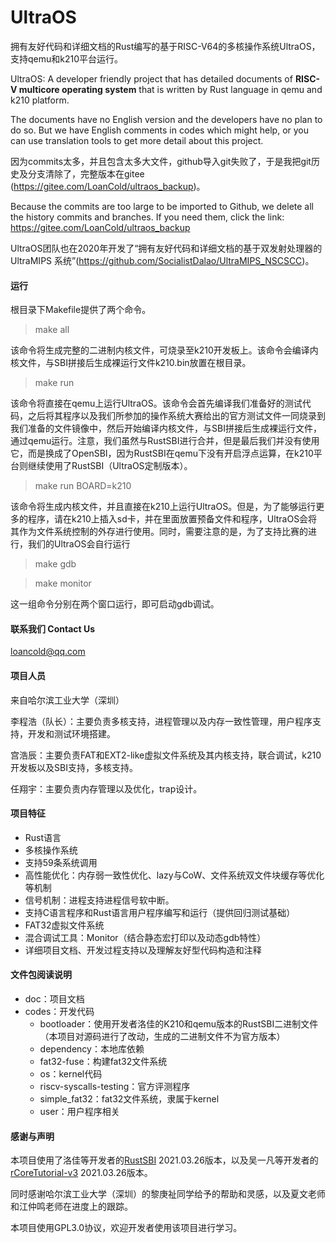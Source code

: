 # UltraOS

拥有友好代码和详细文档的Rust编写的基于RISC-V64的多核操作系统UltraOS，支持qemu和k210平台运行。

UltraOS: A developer friendly project that has detailed documents of **RISC-V multicore operating system** that is written by Rust language in qemu and k210 platform.

The documents have no English version and the developers have no plan to do so. But we have English comments in codes which might help, or you can use translation tools to get more detail about this project.

因为commits太多，并且包含太多大文件，github导入git失败了，于是我把git历史及分支清除了，完整版本在gitee (https://gitee.com/LoanCold/ultraos_backup)。

Because the commits are too large to be imported to Github, we delete all the history commits and branches. If you need them, click the link: https://gitee.com/LoanCold/ultraos_backup

UltraOS团队也在2020年开发了“拥有友好代码和详细文档的基于双发射处理器的 UltraMIPS 系统”(https://github.com/SocialistDalao/UltraMIPS_NSCSCC)。

#### 运行
根目录下Makefile提供了两个命令。

> make all

该命令将生成完整的二进制内核文件，可烧录至k210开发板上。该命令会编译内核文件，与SBI拼接后生成裸运行文件k210.bin放置在根目录。

> make run

该命令将直接在qemu上运行UltraOS。该命令会首先编译我们准备好的测试代码，之后将其程序以及我们所参加的操作系统大赛给出的官方测试文件一同烧录到我们准备的文件镜像中，然后开始编译内核文件，与SBI拼接后生成裸运行文件，通过qemu运行。注意，我们虽然与RustSBI进行合并，但是最后我们并没有使用它，而是换成了OpenSBI，因为RustSBI在qemu下没有开启浮点运算，在k210平台则继续使用了RustSBI（UltraOS定制版本）。

> make run BOARD=k210

该命令将生成内核文件，并且直接在k210上运行UltraOS。但是，为了能够运行更多的程序，请在k210上插入sd卡，并在里面放置预备文件和程序，UltraOS会将其作为文件系统控制的外存进行使用。同时，需要注意的是，为了支持比赛的进行，我们的UltraOS会自行运行

> make gdb

> make monitor

这一组命令分别在两个窗口运行，即可启动gdb调试。

#### 联系我们 Contact Us

[loancold@qq.com](mailto:loancold@qq.com)

#### 项目人员

来自哈尔滨工业大学（深圳）

李程浩（队长）：主要负责多核支持，进程管理以及内存一致性管理，用户程序支持，开发和测试环境搭建。

宫浩辰：主要负责FAT和EXT2-like虚拟文件系统及其内核支持，联合调试，k210开发板以及SBI支持，多核支持。

任翔宇：主要负责内存管理以及优化，trap设计。

#### 项目特征

- Rust语言
- 多核操作系统
- 支持59条系统调用
- 高性能优化：内存弱一致性优化、lazy与CoW、文件系统双文件块缓存等优化等机制
- 信号机制：进程支持进程信号软中断。
- 支持C语言程序和Rust语言用户程序编写和运行（提供回归测试基础）
- FAT32虚拟文件系统
- 混合调试工具：Monitor（结合静态宏打印以及动态gdb特性）
- 详细项目文档、开发过程支持以及理解友好型代码构造和注释

#### 文件包阅读说明


- doc：项目文档
- codes：开发代码
  - bootloader：使用开发者洛佳的K210和qemu版本的RustSBI二进制文件（本项目对源码进行了改动，生成的二进制文件不为官方版本）
  - dependency：本地库依赖
  - fat32-fuse：构建fat32文件系统
  - os：kernel代码
  - riscv-syscalls-testing：官方评测程序
  - simple_fat32：fat32文件系统，隶属于kernel
  - user：用户程序相关

#### 感谢与声明

本项目使用了洛佳等开发者的[RustSBI](https://github.com/rustsbi/rustsbi) 2021.03.26版本，以及吴一凡等开发者的[rCoreTutorial-v3](https://github.com/rcore-os/rCore-Tutorial-v3) 2021.03.26版本。

同时感谢哈尔滨工业大学（深圳）的黎庚祉同学给予的帮助和灵感，以及夏文老师和江仲鸣老师在进度上的跟踪。

本项目使用GPL3.0协议，欢迎开发者使用该项目进行学习。